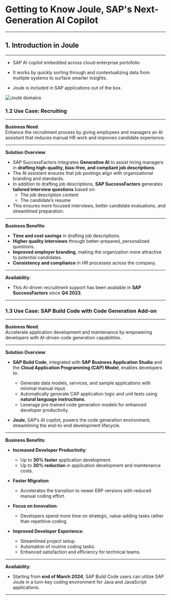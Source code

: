 # Getting to Know Joule, SAP's Next-Generation AI Copilot

---

## 1. Introduction in Joule

---

- SAP AI copilot embedded across cloud-enterprise portofolio

- It works by quickly sorting through and contextualizing data from multiple systems to surface smarter insights.

- Joule is included in SAP applications out of the box.

![Joule domains](../img/simage.png)

### 1.2 Use Case: Recruiting

---

**Business Need**:  
Enhance the recruitment process by giving employees and managers an AI assistant that reduces manual HR work and improves candidate experience.

---

**Solution Overview**:

- SAP SuccessFactors integrates **Generative AI** to assist hiring managers in **drafting high-quality, bias-free, and compliant job descriptions**.
- The AI assistant ensures that job postings align with organizational branding and standards.
- In addition to drafting job descriptions, **SAP SuccessFactors** generates **tailored interview questions** based on:
  - The job description content
  - The candidate’s resume
- This ensures more focused interviews, better candidate evaluations, and streamlined preparation.

---

**Business Benefits**:

- **Time and cost savings** in drafting job descriptions.
- **Higher quality interviews** through better-prepared, personalized questions.
- **Improved employer branding**, making the organization more attractive to potential candidates.
- **Consistency and compliance** in HR processes across the company.

---

**Availability**:

- This AI-driven recruitment support has been available in **SAP SuccessFactors** since **Q4 2023**.

---

### 1.3 Use Case: SAP Build Code with Code Generation Add-on

---

**Business Need**:  
Accelerate application development and maintenance by empowering developers with AI-driven code generation capabilities.

---

**Solution Overview**:

- **SAP Build Code**, integrated with **SAP Business Application Studio** and the **Cloud Application Programming (CAP) Model**, enables developers to:
  - Generate data models, services, and sample applications with minimal manual input.
  - Automatically generate CAP application logic and unit tests using **natural language instructions**.
  - Leverage pre-trained code generation models for enhanced developer productivity.

- **Joule**, SAP’s AI copilot, powers the code generation environment, streamlining the end-to-end development lifecycle.

---

**Business Benefits**:

- **Increased Developer Productivity**:
  - Up to **30% faster** application development.
  - Up to **30% reduction** in application development and maintenance costs.

- **Faster Migration**:
  - Accelerates the transition to newer ERP versions with reduced manual coding effort.

- **Focus on Innovation**:
  - Developers spend more time on strategic, value-adding tasks rather than repetitive coding.

- **Improved Developer Experience**:
  - Streamlined project setup.
  - Automation of routine coding tasks.
  - Enhanced satisfaction and efficiency for technical teams.

---

**Availability**:

- Starting from **end of March 2024**, SAP Build Code users can utilize SAP Joule in a turn-key coding environment for Java and JavaScript applications.

---
